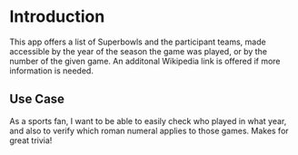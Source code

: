 # Introduction
This app offers a list of Superbowls and the participant teams, made accessible by the year of the season the game was played, or by the number of the given game. An additonal Wikipedia link is offered if more information is needed.

## Use Case
As a sports fan, I want to be able to easily check who played in what year, and also to verify which roman numeral applies to those games. Makes for great trivia!
